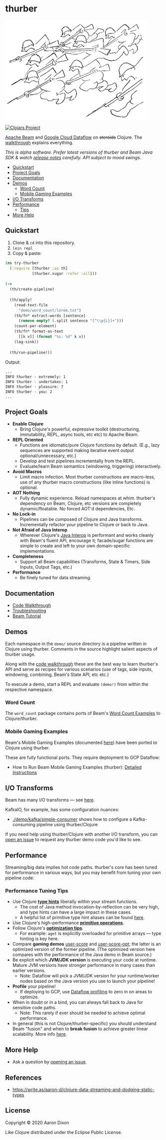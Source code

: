 # thurber

![thurber](img/thurber.png)

[![Clojars Project](https://img.shields.io/clojars/v/com.github.atdixon/thurber.svg)](https://clojars.org/com.github.atdixon/thurber)

[Apache Beam](https://beam.apache.org/) and 
[Google Cloud Dataflow](https://cloud.google.com/dataflow) on
~~steroids~~ Clojure. The [walkthrough](./demo/walkthrough.clj) explains everything.

_This is alpha software. Prefer latest versions of thurber and Beam Java SDK &amp; 
watch [release notes](https://github.com/atdixon/thurber/releases) carefully. 
API subject to mood swings._

* [Quickstart](#quickstart)
* [Project Goals](#project-goals)
* [Documentation](#documentation)
* [Demos](#demos)
    * [Word Count](#word-count)
    * [Mobile Gaming Examples](#mobile-gaming-examples)
* [I/O Transforms](#io-transforms)
* [Performance](#performance)
    * [Tips](#performance-tuning-tips)
* [More Help](#more-help)

## Quickstart

1. Clone &amp; `cd` into this repository.
2. `lein repl`
3. Copy &amp; paste:

```clojure
(ns try-thurber
  (:require [thurber :as th]
            [thurber.sugar :refer :all]))

(->
  (th/create-pipeline)

  (th/apply!
    (read-text-file
      "demo/word_count/lorem.txt")
    (th/fn* extract-words [sentence]
      (remove empty? (.split sentence "[^\\p{L}]+")))
    (count-per-element)
    (th/fn* format-as-text
      [[k v]] (format "%s: %d" k v))
    (log-sink))

  (th/run-pipeline!))
```

Output:

```
...
INFO thurber - extremely: 1
INFO thurber - undertakes: 1
INFO thurber - pleasure: 7
INFO thurber - you: 2
...
```

## Project Goals

* **Enable Clojure**
    * Bring Clojure's powerful, expressive toolkit (destructuring,
      immutability, REPL, async tools, etc etc) to Apache Beam.
* **REPL Oriented**
    * Functions are idiomatic/pure Clojure functions by default. (E.g., lazy
      sequences are supported making iterative event output optional/unnecessary, etc.) 
    * Develop and test pipelines incrementally from the REPL. 
    * Evaluate/learn Beam semantics (windowing, triggering) interactively.
* **Avoid Macros**
    * Limit macro infection. Most thurber constructions are macro-less, use of any
      thurber macro constructions (like inline functions) is optional.
* **AOT Nothing**
    * Fully dynamic experience. Reload namespaces at whim. thurber's dependency on 
      Beam, Clojure, etc versions are completely dynamic/floatable. No forced AOT'd 
      dependencies, Etc.
* **No Lock-in**
    * Pipelines can be composed of Clojure and Java transforms. 
      Incrementally refactor your pipeline to Clojure or back to Java.
* **Not Afraid of Java Interop**
    * Wherever Clojure's [Java Interop](https://clojure.org/reference/java_interop) 
      is performant and works cleanly with Beam's fluent API, encourage it; facade/sugar 
      functions are simple to create and left to your own domain-specific implementations.
* **Completeness**
    * Support all Beam capabilities (Transforms, State &amp; Timers, Side Inputs,
      Output Tags, etc.)
* **Performance**
    * Be finely tuned for data streaming.

## Documentation

* [Code Walkthrough](./demo/walkthrough.clj)
* [Troubleshooting](./doc/troubleshooting.md)
* [Beam Tutorial](./doc/beam-tutorial.md)

## Demos

Each namespace in the `demo/` source directory is a pipeline written in Clojure
using thurber. Comments in the source highlight salient aspects of thurber usage.

Along with the [code walkthrough](./demo/walkthrough.clj) these are the best way to learn 
thurber's API and serve as recipes for various scenarios (use of tags, side inputs,
windowing, combining, Beam's State API, etc etc.)

To execute a demo, start a REPL and evaluate `(demo!)` from within the respective namespace.

### Word Count

The `word_count` package contains ports of Beam's
[Word Count Examples](https://beam.apache.org/get-started/wordcount-example/)
to Clojure/thurber.

### Mobile Gaming Examples

Beam's Mobile Gaming Examples (documented [here](https://beam.apache.org/get-started/mobile-gaming-example/))
have been ported to Clojure using thurber.

These are fully functional ports. They require deployment to GCP Dataflow: 

* How to Run Beam Mobile Gaming Examples (thurber): [Detailed Instructions](./doc/running-mobile-gaming-examples.md)

## I/O Transforms

Beam has many I/O transforms &mdash; see [here](https://beam.apache.org/documentation/io/built-in/).

KafkaIO, for example, has some configuration nuances:

* [./demo/kafka/simple-consumer](./demo/kafka/simple_consumer.clj)
shows how to configure a Kafka-consuming pipeline using thurber/Clojure

If you need help using thurber/Clojure with another I/O transform, you can
[open an issue](https://github.com/atdixon/thurber/issues?utf8=✓&q=is%3Aissue+label%3Ademo+)
to request any thurber demo code you'd like to see.

## Performance

Streaming/big data implies hot code paths. thurber's core has been tuned for performance in various ways,
but you may benefit from tuning your own pipeline code:

### Performance Tuning Tips

* Use Clojure [**type hints**](https://clojure.org/reference/java_interop#typehints) 
liberally within your stream functions.
    - The cost of Java method invocation-by-reflection can be very high, and type hints can have a large
      impact in these cases.
    - A helpful list of primitive type hint aliases can be found [here](https://clojure.org/reference/java_interop#TypeAliases).
* Use Clojure's high-performance [**primitive operations**](https://clojure.org/reference/java_interop#primitives).
* Follow Clojure's [**optimization tips**](https://clojure.org/reference/java_interop#optimization).
    - For example: `aget` is explicitly overloaded for primitive arrays &mdash; type hinting is key here. 
* Compare **gaming demos** [user-score](./demo/game/user_score.clj) and [user-score-opt](./demo/game/user_score_opt.clj);
    the latter is an optimized version of the former pipeline. (The optimized version here compares with the
    performance of the Java demo in Beam source.)
* Be explicit which **JVM/JDK version** is executing your code at runtime. Mature JVM versions have stronger
  performance in many cases than earlier versions.
    - Note: Dataflow will pick a JVM/JDK version for your runtime/worker nodes based on the Java version you
      use to launch your pipeline!
* **Profile** your pipeline!
    - If deploying to GCP, use [Dataflow profiling](https://medium.com/google-cloud/profiling-dataflow-pipelines-ddbbef07761d)
to zero in on areas to optimize.
* When in doubt or in a bind, you can always fall back to Java for sensitive code paths. 
    - Note: This rarely if ever should be needed to achieve optimal performance.
* In general (this is not Clojure/thurber-specific) you should understand Beam "fusion" and when to **break fusion** to achieve 
  greater linear scalability. More info [here](https://beam.apache.org/contribute/ptransform-style-guide/#performance).

## More Help

* Ask a question by [opening an issue](https://github.com/atdixon/thurber/issues?utf8=✓&q=is%3Aissue+label%3Aquestion+).

## References

* https://write.as/aaron-d/clojure-data-streaming-and-dodging-static-types

## License
Copyright © 2020 Aaron Dixon

Like Clojure distributed under the Eclipse Public License.
